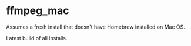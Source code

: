 # ffmpeg_mac
Assumes a fresh install that doesn't have Homebrew installed on Mac OS.

Latest build of all installs.
